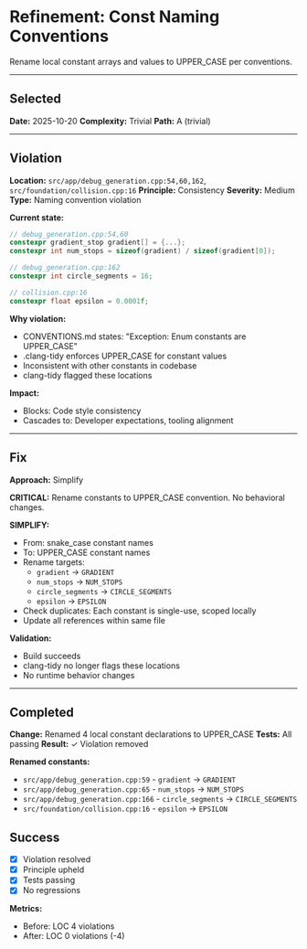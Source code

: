 # Refinement: Const Naming Conventions

Rename local constant arrays and values to UPPER_CASE per conventions.

---

<!-- BEGIN: SELECT/SELECTED -->
## Selected

**Date:** 2025-10-20
**Complexity:** Trivial
**Path:** A (trivial)
<!-- END: SELECT/SELECTED -->

---

<!-- BEGIN: SELECT/VIOLATION -->
## Violation

**Location:** `src/app/debug_generation.cpp:54,60,162`, `src/foundation/collision.cpp:16`
**Principle:** Consistency
**Severity:** Medium
**Type:** Naming convention violation

**Current state:**
```cpp
// debug_generation.cpp:54,60
constexpr gradient_stop gradient[] = {...};
constexpr int num_stops = sizeof(gradient) / sizeof(gradient[0]);

// debug_generation.cpp:162
constexpr int circle_segments = 16;

// collision.cpp:16
constexpr float epsilon = 0.0001f;
```

**Why violation:**
- CONVENTIONS.md states: "Exception: Enum constants are UPPER_CASE"
- .clang-tidy enforces UPPER_CASE for constant values
- Inconsistent with other constants in codebase
- clang-tidy flagged these locations

**Impact:**
- Blocks: Code style consistency
- Cascades to: Developer expectations, tooling alignment
<!-- END: SELECT/VIOLATION -->

---

<!-- BEGIN: SELECT/FIX -->
## Fix

**Approach:** Simplify

**CRITICAL:** Rename constants to UPPER_CASE convention. No behavioral changes.

**SIMPLIFY:**
- From: snake_case constant names
- To: UPPER_CASE constant names
- Rename targets:
  - `gradient` → `GRADIENT`
  - `num_stops` → `NUM_STOPS`
  - `circle_segments` → `CIRCLE_SEGMENTS`
  - `epsilon` → `EPSILON`
- Check duplicates: Each constant is single-use, scoped locally
- Update all references within same file

**Validation:**
- Build succeeds
- clang-tidy no longer flags these locations
- No runtime behavior changes
<!-- END: SELECT/FIX -->

---

<!-- BEGIN: REFINE/COMPLETED -->
## Completed

**Change:** Renamed 4 local constant declarations to UPPER_CASE
**Tests:** All passing
**Result:** ✓ Violation removed

**Renamed constants:**
- `src/app/debug_generation.cpp:59` - `gradient` → `GRADIENT`
- `src/app/debug_generation.cpp:65` - `num_stops` → `NUM_STOPS`
- `src/app/debug_generation.cpp:166` - `circle_segments` → `CIRCLE_SEGMENTS`
- `src/foundation/collision.cpp:16` - `epsilon` → `EPSILON`
<!-- END: REFINE/COMPLETED -->

<!-- BEGIN: SELECT/SUCCESS -->
## Success

- [x] Violation resolved
- [x] Principle upheld
- [x] Tests passing
- [x] No regressions

**Metrics:**
- Before: LOC 4 violations
- After: LOC 0 violations (-4)
<!-- END: SELECT/SUCCESS -->
